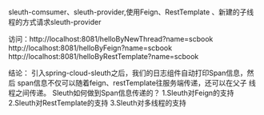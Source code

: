##
 sleuth-comsumer、sleuth-provider,使用Feign、RestTemplate
 、新建的子线程的方式请求sleuth-provider
 
 访问：http://localhost:8081/helloByNewThread?name=scbook
 http://localhost:8081/helloByFeign?name=scbook
 http://localhost:8081/helloByRestTemplate?name=scbook
 
 结论：
    引入spring-cloud-sleuth之后，我们的日志组件自动打印Span信息，然后
    span信息不仅可以随着feign、restTemplate往服务端传递，还可以在父子
    线程之间传递。
 Sleuth如何做到Span信息传递的？
  1.Sleuth对Feign的支持
  2.Sleuth对RestTemplate的支持
  3.Sleuth对多线程的支持
  